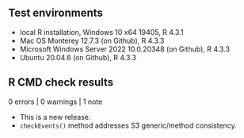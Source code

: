 ## Test environments

* local R installation, Windows 10 x64 19405, R 4.3.1
* Mac OS Monterey 12.7.3 (on Github), R 4.3.3
* Microsoft Windows Server 2022 10.0.20348 (on Github), R 4.3.3
* Ubuntu 20.04.6 (on Github), R 4.3.3

## R CMD check results

0 errors | 0 warnings | 1 note

* This is a new release.
* `checkEvents()` method addresses S3 generic/method consistency.